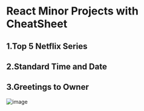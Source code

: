 # React Minor Projects with CheatSheet

## 1.Top 5 Netflix Series 
## 2.Standard Time and Date
## 3.Greetings to Owner


![image](https://user-images.githubusercontent.com/76440986/117242069-266a8b00-ae52-11eb-9e35-fbd41ddd4f60.png)

